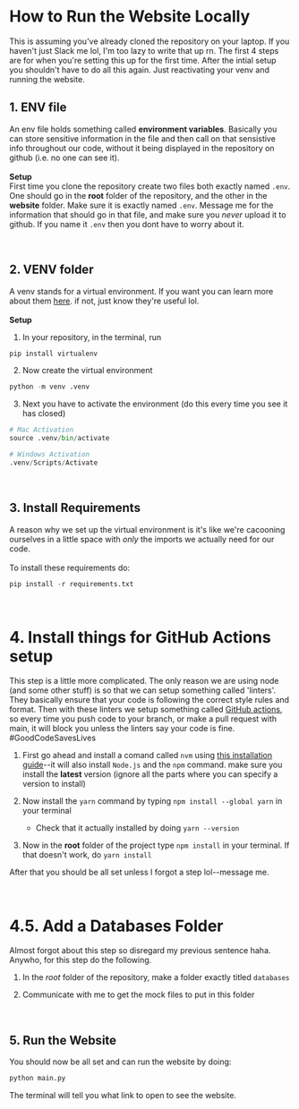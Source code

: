 # How to Run the Website Locally
This is assuming you've already cloned the repository on your laptop. If you haven't just Slack me lol, I'm too lazy to write that up rn. The first 4 steps are for when you're setting this up for the first time. After the intial setup you shouldn't have to do all this again. Just reactivating your venv and running the website.

## 1. ENV file
An env file holds something called **environment variables**. Basically you can store sensitive information in the file and then call on that sensistive info throughout our code, without it being displayed in the repository on github (i.e. no one can see it).
<br><br>**Setup**<br>
First time you clone the repository create two files both exactly named `.env`. One should go in the **root** folder of the repository, and the other in the **website** folder. Make sure it is exactly named `.env`. Message me for the information that should go in that file, and make sure you _never_ upload it to github. If you name it `.env` then you dont have to worry about it.

<br>

## 2. VENV folder
A venv stands for a virtual environment. If you want you can learn more about them [here](https://www.freecodecamp.org/news/how-to-setup-virtual-environments-in-python/). if not, just know they're useful lol.
<br><br>**Setup**<br>
1. In your repository, in the terminal, run
```python
pip install virtualenv
```
2. Now create the virtual environment
```python
python -m venv .venv
```
3. Next you have to activate the environment (do this every time you see it has closed)
```python
# Mac Activation
source .venv/bin/activate

# Windows Activation
.venv/Scripts/Activate
```

<br>

## 3. Install Requirements
A reason why we set up the virtual environment is it's like we're cacooning ourselves in a little space with _only_ the imports we actually need for our code. 
<br><br>To install these requirements do:
```python
pip install -r requirements.txt
```

<br>

# 4. Install things for GitHub Actions setup
This step is a little more complicated. The only reason we are using node (and some other stuff) is so that we can setup something called 'linters'. They basically ensure that your code is following the correct style rules and format. Then with these linters we setup something called [GitHub actions](https://docs.github.com/en/actions/learn-github-actions/understanding-github-actions), so every time you push code to your branch, or make a pull request with main, it will block you unless the linters say your code is fine. #GoodCodeSavesLives
<br>
1. First go ahead and install a comand called `nvm` using [this installation guide](https://heynode.com/tutorial/install-nodejs-locally-nvm/)--it will also install `Node.js` and the `npm` command. make sure you install the **latest** version (ignore all the parts where you can specify a version to install)
   
2. Now install the `yarn` command by typing ```npm install --global yarn``` in your terminal
   - Check that it actually installed by doing ```yarn --version```

3. Now in the **root** folder of the project type ```npm install``` in your terminal. If that doesn't work, do ```yarn install```

After that you should be all set unless I forgot a step lol--message me.

<br>

# 4.5. Add a Databases Folder
Almost forgot about this step so disregard my previous sentence haha. Anywho, for this step do the following.

1. In the *root* folder of the repository, make a folder exactly titled `databases`
   
2. Communicate with me to get the mock files to put in this folder

<br>

## 5. Run the Website
You should now be all set and can run the website by doing:
```python
python main.py
```
The terminal will tell you what link to open to see the website.





